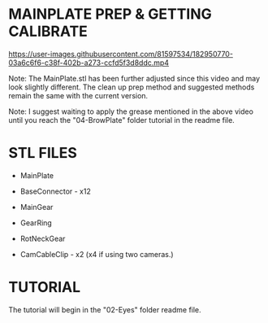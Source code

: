 MAINPLATE PREP & GETTING CALIBRATE
=
https://user-images.githubusercontent.com/81597534/182950770-03a6c6f6-c38f-402b-a273-ccfd5f3d8ddc.mp4

Note: The MainPlate.stl has been further adjusted since this video and may look slightly different. The clean up prep method and suggested methods remain the same with the current version. 

Note: I suggest waiting to apply the grease mentioned in the above video until you reach the "04-BrowPlate" folder tutorial in the readme file. 

STL FILES
=
- MainPlate

- BaseConnector - x12

- MainGear

- GearRing

- RotNeckGear

- CamCableClip - x2 (x4 if using two cameras.) 

TUTORIAL
=
The tutorial will begin in the "02-Eyes" folder readme file.
